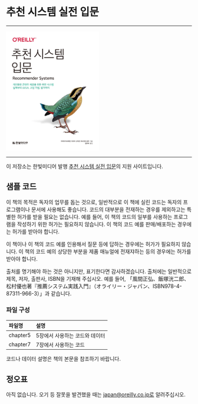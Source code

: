 # 추천 시스템 실전 입문

---

<img src="cover.jpg" width="50%">

---

<!-- 本リポジトリはオライリー・ジャパン発行書籍『[推薦システム実践入門](https://www.oreilly.co.jp/books/9784873119663/)』のサポートサイトです。 -->

이 저장소는 한빛미디어 발행 [추천 시스템 실전 입문]()의 지원 사이트입니다.

<!-- ## サンプルコード -->

## 샘플 코드

<!-- 本書の目的は、読者の仕事を助けることであり、一般に本書に掲載しているコードは読者のプログラムやドキュメントに使用してかまいません。コードの大部分を転載する場合を除き、我々に許可を求める必要はありません。たとえば、本書のコードの一部を使用するプログラムを作成するために許可は必要ありません。本書のコード例を販売、配布する場合には、許可が必要です。 -->

이 책의 목적은 독자의 업무를 돕는 것으로, 일반적으로 이 책에 실린 코드는 독자의 프로그램이나 문서에 사용해도 좋습니다. 코드의 대부분을 전재하는 경우를 제외하고는 특별한 허가를 받을 필요는 없습니다. 예를 들어, 이 책의 코드의 일부를 사용하는 프로그램을 작성하기 위한 허가는 필요하지 않습니다. 이 책의 코드 예를 판매/배포하는 경우에는 허가를 받아야 합니다. 

<!-- 本書や本書のコード例を引用して質問などに答える場合、許可は必要ありません。本書のコード例のかなりの部分を製品マニュアルに転載するような場合には、許可が必要です。 -->

이 책이나 이 책의 코드 예를 인용해서 질문 등에 답하는 경우에는 허가가 필요하지 않습니다. 이 책의 코드 예의 상당한 부분을 제품 매뉴얼에 전재쟈하는 등의 경우에는 허가를 받아야 합니다.

<!-- 出典を明記することを求めたりはしませんが、していただけるとありがたいです。出典には、通常、タイトル、著者、出版社、ISBNを入れてください。たとえば、「風間正弘、飯塚洸二郎、松村優也著『推薦システム実践入門』（オライリー・ジャパン、ISBN978-4-87311-966-3）」のようになります。 -->

출처를 명기해야 하는 것은 아니지만, 표기한다면 감사하겠습니다. 출처에는 일반적으로 제목, 저자, 출판사, ISBN을 기재해 주십시오. 예를 들어, 「風間正弘、飯塚洸二郎、松村優也著『推薦システム実践入門』（オライリー・ジャパン、ISBN978-4-87311-966-3）」과 같습니다.

<!-- ### ファイル構成 -->

### 파일 구성

|파일명|설명|
|:---|:---|
|chapter5|5장에서 사용하는 코드와 데이터|
|chapter7|7장에서 사용하는 코드|

<!-- コードやデータの解説は本書籍をご覧ください。 -->

코드나 데이터 설명은 책의 본문을 참조하기 바랍니다.

## 정오표

<!-- まだありません。誤植など間違いを見つけた方は、japan@oreilly.co.jpまでお知らせください。 -->

아직 없습니다. 오기 등 잘못을 발견했을 때는 japan@oreilly.co.jp로 알려주십시오.
